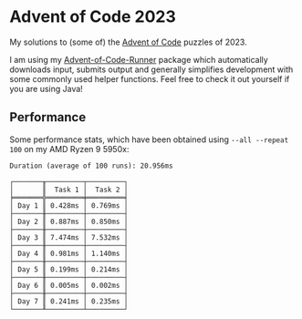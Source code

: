 # Advent of Code 2023

My solutions to (some of) the [Advent of Code](https://adventofcode.com) puzzles of 2023.

I am using my [Advent-of-Code-Runner](https://github.com/Rc-Cookie/advent-of-code-runner) package
which automatically downloads input, submits output and generally simplifies development with some
commonly used helper functions. Feel free to check it out yourself if you are using Java!

## Performance

Some performance stats, which have been obtained using `--all --repeat 100` on my AMD Ryzen 9 5950x:

```
Duration (average of 100 runs): 20.956ms

┌───────╥─────────┬─────────┐
│       ║  Task 1 │  Task 2 │
╞═══════╬═════════╪═════════╡
│ Day 1 ║ 0.428ms │ 0.769ms │
├───────╫─────────┼─────────┤
│ Day 2 ║ 0.887ms │ 0.850ms │
├───────╫─────────┼─────────┤
│ Day 3 ║ 7.474ms │ 7.532ms │
├───────╫─────────┼─────────┤
│ Day 4 ║ 0.981ms │ 1.140ms │
├───────╫─────────┼─────────┤
│ Day 5 ║ 0.199ms │ 0.214ms │
├───────╫─────────┼─────────┤
│ Day 6 ║ 0.005ms │ 0.002ms │
├───────╫─────────┼─────────┤
│ Day 7 ║ 0.241ms │ 0.235ms │
└───────╨─────────┴─────────┘
```
